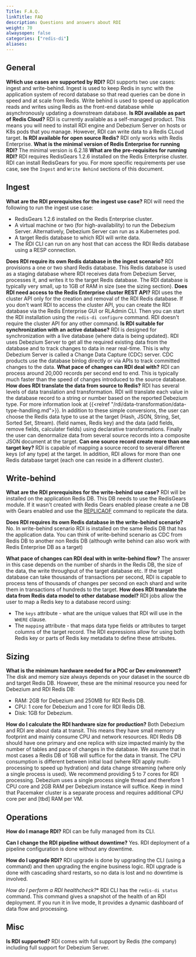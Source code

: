 ```yaml
---
Title: F.A.Q.
linkTitle: FAQ
description: Questions and answers about RDI
weight: 70
alwaysopen: false
categories: ["redis-di"]
aliases:
---
```


## General

**WHich use cases are supported by RDI?**
RDI supports two use cases: ingest and write-behind.
Ingest is used to keep Redis in sync with the application system of record database so that read queries can be done in speed and at scale from Redis.
Write behind is used to speed up application reads and writes using Redis as the front-end database while asynchronously updating a downstream database.
**Is RDI available as part of Redis Cloud?**
RDI is currently available as a self-managed product. This means you will need to install RDI engine and Debezium Server on hosts or K8s pods that you manage. However, RDI can write data to a Redis CLoud target.
**Is RDI available for open source Redis?**
RDI only works with Redis Enterprise.
**What is the minimal version of Redis Enterprise for running RDI?**
The minimal version is 6.2.18
**What are the pre-requisites for running RDI?**
RDI requires RedisGears 1.2.6 installed on the Redis Enterprise cluster. RDI can install RedisGears for you.
For more specific requirements per use case, see the `Ingest` and `Write Behind` sections of this document.

## Ingest

**What are the RDI prerequisites for the ingest use case?**
RDI will need the following to run the ingest use case:

- RedisGears 1.2.6 installed on the Redis Enterprise cluster.
- A virtual machine or two (for high-availability) to run the Debezium Server. Alternatively, Debezium Server can run as a Kubernetes pod.
- A target Redis database to which RDI will write data.
- The RDI CLI can run on any host that can access the RDI Redis database using a RESP connection.

**Does RDI require its own Redis database in the ingest scenario?**
RDI provisions a one or two shard Redis database. This Redis database is used as a staging database where RDI receives data from Debezium Server, processes it, and writes it to the target Redis database. The RDI database is typically very small, up to 1GB of RAM in size (see the sizing section).
**Does RDI need access to the Redis Enterprise cluster REST API?**
RDI uses the cluster API only for the creation and removal of the RDI Redis database. If you don't want RDI to access the cluster API, you can create the RDI database via the Redis Enterprise GUI or RLAdmin CLI. Then you can start the RDI installation using the `redis-di configure` command. RDI doesn't require the cluster API for any other command.
**Is RDI suitable for synchronization with an active database?**
RDI is designed for synchronization with a live database (where data is being updated). RDI uses Debezium Server to get all the required existing data from the database and to track changes to data in near real-time. This is why Debezium Server is called a Change Data Capture (CDC) server. CDC products use the database binlog directly or via APIs to track committed changes to the data.
**What pace of changes can RDI deal with?**
RDI can process around 20,000 records per second end to end. This is typically much faster than the speed of changes introduced to the source database.
**How does RDI translate the data from source to Redis?**
RDI has several levels of data translation and transformation. RDI will translate each value in the database record to a string or number based on the reported Debezium type. For more information look at {{<relref "/rdi/data-transformation/data-type-handling.md">}}.
In addition to these simple conversions, the user can choose the Redis data type to use at the target (Hash, JSON, String, Set, Sorted Set, Stream). (field names, Redis key) and the data (add fields, remove fields, calculater fields) using declarative transformations. Finally the user can denormalize data from several source records into a composite JSON document at the target.
**Can one source record create more than one target key?**
RDI is capable of mapping a source record to several different keys (of any type) at the target. In addition, RDI allows for more than one Redis database target (each one can reside in a different cluster).

## Write-behind

**What are the RDI prerequisites for the write-behind use case?**
RDI will be installed on the application Redis DB. This DB needs to use the RedisGears module. If it wasn't created with Redis Gears enabled please create a ne DB with Gears enabled and use the [REPLICAOF](https://redis.io/commands/replicaof/) command to replicate the data.

**Does RDI requires its own Redis database in the write-behind scenario?**
No. In write-behind scenario RDI is installed on the same Redis DB that has the application data. You can think of write-behind scenario as CDC from Redis DB to another non Redis DB (although write behind can also work with Redis Enterprise DB as a target)

**What pace of changes can RDI deal with in write-behind flow?**
The answer in this case depends on the number of shards in the Redis DB, the size of the data, the write throughput of the target database etc.
If the target database can take thousands of transactions per second, RDI is capable to process tens of thousands of changes per second on each shard and write them in transactions of hundreds to the target.
**How does RDI translate the data from Redis data model to other database model?**
RDI jobs allow the user to map a Redis key to a database record using:

- The `keys` attribute - what are the unique values that RDI will use in the `WHERE` clause.
- The `mapping` attribute - that maps data type fields or attributes to target columns of the target record.
The RDI expressions allow for using both Redis key or parts of Redis key metadata to define these attributes.



## Sizing

**What is the minimum hardware needed for a POC or Dev environment?**
The disk and memory size always depends on your dataset in the source db and target Redis DB. However, these are the minimal resource you need for Debezium and RDI Redis DB:

- RAM: 2GB for Debezium and 250MB for RDI Redis DB.
- CPU: 1 core for Debezium and 1 core for RDI Redis DB.
- Disk: 1GB for Debezium.

**How do I calculate the RDI hardware size for production?**
Both Debezium and RDI are about data at transit. This means they have small memory footprint and mainly consume CPU and network resources.
RDI Redis DB should have one primary and one replica with size impacted mainly by the number of tables and pace of changes in the database. We assume that in most cases a Redis DB of 1GB will suffice for the data in transit. The CPU consumption is different between initial load (where RDI apply multi-processing to speed up hydration) and data change streaming (where only a single process is used). We recommend providing 5 to 7 cores for RDI processing. 
Debezium uses a single process single thread and therefore 1 CPU core and 2GB RAM per Debezium instance will suffice. Keep in mind that Pacemaker cluster is a separate process and requires additional CPU core per and [tbd] RAM per VM.

## Operations

**How do I manage RDI?**
RDI can be fully managed from its CLI.

**Can I change the  RDI pipeline without downtime?**
Yes. RDI deployment of a pipeline configuration is done without any downtime.

**How do I upgrade RDI?**
RDI upgrade is done by upgrading the CLI (using a command) and then upgrading the engine business logic. RDI upgrade is done with cascading shard restarts, so no data is lost and no downtime is involved.

*How do I perform a RDI healthcheck?**
RDI CLI has the `redis-di status` command. This command gives a snapshot of the health of an RDI deployment. If you run it in live mode, It provides a dynamic dashboard of data flow and processing.

## Misc

**Is RDI supported?**
RDI comes with full support by Redis (the company) including full support for Debezium Server.
